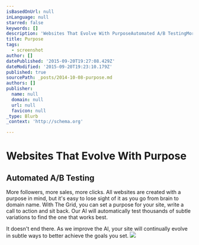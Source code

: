 ```yaml
---
isBasedOnUrl: null
inLanguage: null
starred: false
keywords: []
description: 'Websites That Evolve With PurposeAutomated A/B TestingMore followers, more sales, more clicks. All websites are created with a purpose in mind, but it&#39;s e'
title: Purpose
tags:
  - screenshot
author: []
datePublished: '2015-09-20T19:27:08.429Z'
dateModified: '2015-09-20T19:23:10.179Z'
published: true
sourcePath: _posts/2014-10-08-purpose.md
authors: []
publisher:
  name: null
  domain: null
  url: null
  favicon: null
_type: Blurb
_context: 'http://schema.org'

---
```

# Websites That Evolve With Purpose

## Automated A/B Testing

More followers, more sales, more clicks. All websites are created with a purpose in mind, but it's easy to lose sight of it as you go from brain to domain name. With The Grid, you can set a purpose for your site, write a call to action and sit back. Our AI will automatically test thousands of subtle variations to find the one that works best.

It doesn't end there. As we improve the AI, your site will continually evolve in subtle ways to better achieve the goals you set.
![](https://s3-us-west-2.amazonaws.com/cdn.thegrid.io/posts/purposes-chromeless.png)